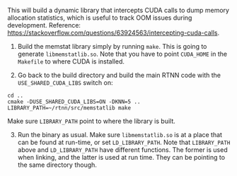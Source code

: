 This will build a dynamic library that intercepts CUDA calls to dump memory allocation statistics, which is useful to track OOM issues during development. Reference: https://stackoverflow.com/questions/63924563/intercepting-cuda-calls.

1. Build the memstat library simply by running `make`. This is going to generate `libmemstatlib.so`. Note that you have to point `CUDA_HOME` in the `Makefile` to where CUDA is installed.

2. Go back to the build directory and build the main RTNN code with the `USE_SHARED_CUDA_LIBS` switch on:

```
cd ..
cmake -DUSE_SHARED_CUDA_LIBS=ON -DKNN=5 ..
LIBRARY_PATH=~/rtnn/src/memstatlib make
```

Make sure `LIBRARY_PATH` point to where the library is built.

3. Run the binary as usual. Make sure `libmemstatlib.so` is at a place that can be found at run-time, or set `LD_LIBRARY_PATH`. Note that `LIBRARY_PATH` above and `LD_LIBRARY_PATH` have different functions. The former is used when linking, and the latter is used at run time. They can be pointing to the same directory though.

